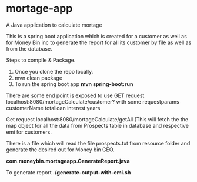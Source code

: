 # mortage-app
A Java application to calculate mortage

This is a spring boot application which is created for a customer as well as for Money Bin inc to generate the report for all its customer by file as well as 
from the database.

Steps to compile & Package.
1. Once you clone the repo locally.
2.  mvn clean package
3.  To run the spring boot app <b>mvn spring-boot:run</b>

There are some end point is exposed to use
GET request localhost:8080/mortageCalculate/customer?
with some requestparams
customerName
totalloan
interest
years

Get request localhost:8080/mortageCalculate/getAll (This will fetch the the map object for all the data from Prospects table in database and respective emi for customers.


There is a file which will read the file prospects.txt from resource folder and generate the desired out for Money bin CEO.

<b>com.moneybin.mortageapp.GenerateReport.java </b>

To generate report
<b>./generate-output-with-emi.sh</b>
